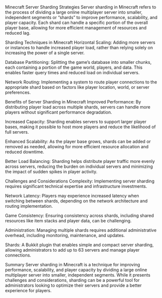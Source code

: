Minecraft Server Sharding Strategies
Server sharding in Minecraft refers to the process of dividing a large online multiplayer server into smaller, independent segments or “shards” to improve performance, scalability, and player capacity. Each shard can handle a specific portion of the overall player base, allowing for more efficient management of resources and reduced lag.

Sharding Techniques in Minecraft
Horizontal Scaling:
Adding more servers or instances to handle increased player load, rather than relying solely on increasing the power of a single server.

Database Partitioning:
Splitting the game’s database into smaller chunks, each containing a portion of the game world, players, and data. This enables faster query times and reduced load on individual servers.

Network Routing:
Implementing a system to route player connections to the appropriate shard based on factors like player location, world, or server preferences.

Benefits of Server Sharding in Minecraft
Improved Performance:
By distributing player load across multiple shards, servers can handle more players without significant performance degradation.

Increased Capacity:
Sharding enables servers to support larger player bases, making it possible to host more players and reduce the likelihood of full servers.

Enhanced Scalability:
As the player base grows, shards can be added or removed as needed, allowing for more efficient resource allocation and reduced downtime.

Better Load Balancing:
Sharding helps distribute player traffic more evenly across servers, reducing the burden on individual servers and minimizing the impact of sudden spikes in player activity.

Challenges and Considerations
Complexity:
Implementing server sharding requires significant technical expertise and infrastructure investments.

Network Latency:
Players may experience increased latency when switching between shards, depending on the network architecture and routing implementation.

Game Consistency:
Ensuring consistency across shards, including shared resources like item stacks and player data, can be challenging.

Administration:
Managing multiple shards requires additional administrative overhead, including monitoring, maintenance, and updates.

Shards:
A Bukkit plugin that enables simple and compact server sharding, allowing administrators to add up to 63 servers and manage player connections.

Summary
Server sharding in Minecraft is a technique for improving performance, scalability, and player capacity by dividing a large online multiplayer server into smaller, independent segments. While it presents challenges and considerations, sharding can be a powerful tool for administrators looking to optimize their servers and provide a better experience for players.
